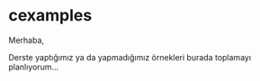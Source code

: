 # cexamples

Merhaba,

Derste yaptığımız ya da yapmadığımız örnekleri burada toplamayı planlıyorum...
